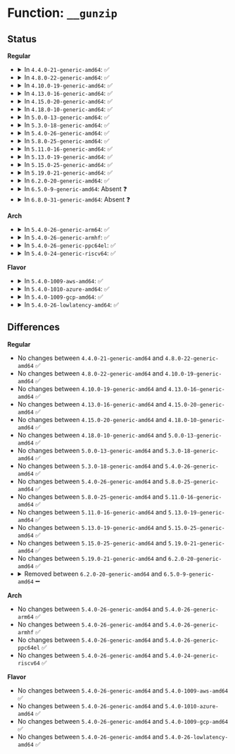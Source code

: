 # Function: <code>__gunzip</code>

## Status
<b>Regular</b>
<ul>
<li>
<details>
<summary>In <code>4.4.0-21-generic-amd64</code>: ✅</summary>

```c
int __gunzip(unsigned char * buf, long int len, long int (*)(void *, long unsigned int) fill, long int (*)(void *, long unsigned int) flush, unsigned char * out_buf, long int out_len, long int * pos, void (*)(char *) error)
```

```json
{
  "name": "__gunzip",
  "collision_type": "Unique Global",
  "inline_type": "No",
  "funcs": [
    {
      "addr": 18446744071595215250,
      "name": "__gunzip",
      "external": true,
      "loc": "lib/decompress_inflate.c:37",
      "file": "lib/decompress_inflate.c",
      "inline": "seen, unknown",
      "caller_inline": [],
      "caller_func": [
        "lib/decompress_inflate.c:gunzip"
      ]
    }
  ],
  "symbols": [
    {
      "addr": 18446744071595215250,
      "name": "__gunzip",
      "section": ".init.text",
      "bind": "STB_GLOBAL",
      "size": 802
    }
  ]
}
```
</details>
</li>
<li>
<details>
<summary>In <code>4.8.0-22-generic-amd64</code>: ✅</summary>

```c
int __gunzip(unsigned char * buf, long int len, long int (*)(void *, long unsigned int) fill, long int (*)(void *, long unsigned int) flush, unsigned char * out_buf, long int out_len, long int * pos, void (*)(char *) error)
```

```json
{
  "name": "__gunzip",
  "collision_type": "Unique Global",
  "inline_type": "No",
  "funcs": [
    {
      "addr": 18446744071595392324,
      "name": "__gunzip",
      "external": true,
      "loc": "lib/decompress_inflate.c:37",
      "file": "lib/decompress_inflate.c",
      "inline": "seen, unknown",
      "caller_inline": [],
      "caller_func": [
        "lib/decompress_inflate.c:gunzip"
      ]
    }
  ],
  "symbols": [
    {
      "addr": 18446744071595392324,
      "name": "__gunzip",
      "section": ".init.text",
      "bind": "STB_GLOBAL",
      "size": 811
    }
  ]
}
```
</details>
</li>
<li>
<details>
<summary>In <code>4.10.0-19-generic-amd64</code>: ✅</summary>

```c
int __gunzip(unsigned char * buf, long int len, long int (*)(void *, long unsigned int) fill, long int (*)(void *, long unsigned int) flush, unsigned char * out_buf, long int out_len, long int * pos, void (*)(char *) error)
```

```json
{
  "name": "__gunzip",
  "collision_type": "Unique Global",
  "inline_type": "No",
  "funcs": [
    {
      "addr": 18446744071595642013,
      "name": "__gunzip",
      "external": true,
      "loc": "lib/decompress_inflate.c:37",
      "file": "lib/decompress_inflate.c",
      "inline": "seen, unknown",
      "caller_inline": [],
      "caller_func": [
        "lib/decompress_inflate.c:gunzip"
      ]
    }
  ],
  "symbols": [
    {
      "addr": 18446744071595642013,
      "name": "__gunzip",
      "section": ".init.text",
      "bind": "STB_GLOBAL",
      "size": 811
    }
  ]
}
```
</details>
</li>
<li>
<details>
<summary>In <code>4.13.0-16-generic-amd64</code>: ✅</summary>

```c
int __gunzip(unsigned char * buf, long int len, long int (*)(void *, long unsigned int) fill, long int (*)(void *, long unsigned int) flush, unsigned char * out_buf, long int out_len, long int * pos, void (*)(char *) error)
```

```json
{
  "name": "__gunzip",
  "collision_type": "Unique Global",
  "inline_type": "No",
  "funcs": [
    {
      "addr": 18446744071596735943,
      "name": "__gunzip",
      "external": true,
      "loc": "lib/decompress_inflate.c:37",
      "file": "lib/decompress_inflate.c",
      "inline": "seen, unknown",
      "caller_inline": [],
      "caller_func": [
        "lib/decompress_inflate.c:gunzip"
      ]
    }
  ],
  "symbols": [
    {
      "addr": 18446744071596735943,
      "name": "__gunzip",
      "section": ".init.text",
      "bind": "STB_GLOBAL",
      "size": 795
    }
  ]
}
```
</details>
</li>
<li>
<details>
<summary>In <code>4.15.0-20-generic-amd64</code>: ✅</summary>

```c
int __gunzip(unsigned char * buf, long int len, long int (*)(void *, long unsigned int) fill, long int (*)(void *, long unsigned int) flush, unsigned char * out_buf, long int out_len, long int * pos, void (*)(char *) error)
```

```json
{
  "name": "__gunzip",
  "collision_type": "Unique Global",
  "inline_type": "No",
  "funcs": [
    {
      "addr": 18446744071603069383,
      "name": "__gunzip",
      "external": true,
      "loc": "lib/decompress_inflate.c:38",
      "file": "lib/decompress_inflate.c",
      "inline": "seen, unknown",
      "caller_inline": [],
      "caller_func": [
        "lib/decompress_inflate.c:gunzip"
      ]
    }
  ],
  "symbols": [
    {
      "addr": 18446744071603069383,
      "name": "__gunzip",
      "section": ".init.text",
      "bind": "STB_GLOBAL",
      "size": 795
    }
  ]
}
```
</details>
</li>
<li>
<details>
<summary>In <code>4.18.0-10-generic-amd64</code>: ✅</summary>

```c
int __gunzip(unsigned char * buf, long int len, long int (*)(void *, long unsigned int) fill, long int (*)(void *, long unsigned int) flush, unsigned char * out_buf, long int out_len, long int * pos, void (*)(char *) error)
```

```json
{
  "name": "__gunzip",
  "collision_type": "Unique Global",
  "inline_type": "No",
  "funcs": [
    {
      "addr": 18446744071603243465,
      "name": "__gunzip",
      "external": true,
      "loc": "lib/decompress_inflate.c:38",
      "file": "lib/decompress_inflate.c",
      "inline": "seen, unknown",
      "caller_inline": [],
      "caller_func": [
        "lib/decompress_inflate.c:gunzip"
      ]
    }
  ],
  "symbols": [
    {
      "addr": 18446744071603243465,
      "name": "__gunzip",
      "section": ".init.text",
      "bind": "STB_GLOBAL",
      "size": 795
    }
  ]
}
```
</details>
</li>
<li>
<details>
<summary>In <code>5.0.0-13-generic-amd64</code>: ✅</summary>

```c
int __gunzip(unsigned char * buf, long int len, long int (*)(void *, long unsigned int) fill, long int (*)(void *, long unsigned int) flush, unsigned char * out_buf, long int out_len, long int * pos, void (*)(char *) error)
```

```json
{
  "name": "__gunzip",
  "collision_type": "Unique Global",
  "inline_type": "No",
  "funcs": [
    {
      "addr": 18446744071605054703,
      "name": "__gunzip",
      "external": true,
      "loc": "lib/decompress_inflate.c:38",
      "file": "lib/decompress_inflate.c",
      "inline": "seen, unknown",
      "caller_inline": [],
      "caller_func": [
        "lib/decompress_inflate.c:gunzip"
      ]
    }
  ],
  "symbols": [
    {
      "addr": 18446744071605054703,
      "name": "__gunzip",
      "section": ".init.text",
      "bind": "STB_GLOBAL",
      "size": 795
    }
  ]
}
```
</details>
</li>
<li>
<details>
<summary>In <code>5.3.0-18-generic-amd64</code>: ✅</summary>

```c
int __gunzip(unsigned char * buf, long int len, long int (*)(void *, long unsigned int) fill, long int (*)(void *, long unsigned int) flush, unsigned char * out_buf, long int out_len, long int * pos, void (*)(char *) error)
```

```json
{
  "name": "__gunzip",
  "collision_type": "Unique Global",
  "inline_type": "No",
  "funcs": [
    {
      "addr": 18446744071605172467,
      "name": "__gunzip",
      "external": true,
      "loc": "lib/decompress_inflate.c:38",
      "file": "lib/decompress_inflate.c",
      "inline": "seen, unknown",
      "caller_inline": [],
      "caller_func": [
        "lib/decompress_inflate.c:gunzip"
      ]
    }
  ],
  "symbols": [
    {
      "addr": 18446744071605172467,
      "name": "__gunzip",
      "section": ".init.text",
      "bind": "STB_GLOBAL",
      "size": 786
    }
  ]
}
```
</details>
</li>
<li>
<details>
<summary>In <code>5.4.0-26-generic-amd64</code>: ✅</summary>

```c
int __gunzip(unsigned char * buf, long int len, long int (*)(void *, long unsigned int) fill, long int (*)(void *, long unsigned int) flush, unsigned char * out_buf, long int out_len, long int * pos, void (*)(char *) error)
```

```json
{
  "name": "__gunzip",
  "collision_type": "Unique Global",
  "inline_type": "No",
  "funcs": [
    {
      "addr": 18446744071605213067,
      "name": "__gunzip",
      "external": true,
      "loc": "lib/decompress_inflate.c:42",
      "file": "lib/decompress_inflate.c",
      "inline": "seen, unknown",
      "caller_inline": [],
      "caller_func": [
        "lib/decompress_inflate.c:gunzip"
      ]
    }
  ],
  "symbols": [
    {
      "addr": 18446744071605213067,
      "name": "__gunzip",
      "section": ".init.text",
      "bind": "STB_GLOBAL",
      "size": 786
    }
  ]
}
```
</details>
</li>
<li>
<details>
<summary>In <code>5.8.0-25-generic-amd64</code>: ✅</summary>

```c
int __gunzip(unsigned char * buf, long int len, long int (*)(void *, long unsigned int) fill, long int (*)(void *, long unsigned int) flush, unsigned char * out_buf, long int out_len, long int * pos, void (*)(char *) error)
```

```json
{
  "name": "__gunzip",
  "collision_type": "Unique Global",
  "inline_type": "No",
  "funcs": [
    {
      "addr": 18446744071609300513,
      "name": "__gunzip",
      "external": true,
      "loc": "lib/decompress_inflate.c:42",
      "file": "lib/decompress_inflate.c",
      "inline": "seen, unknown",
      "caller_inline": [],
      "caller_func": [
        "lib/decompress_inflate.c:gunzip"
      ]
    }
  ],
  "symbols": [
    {
      "addr": 18446744071609300513,
      "name": "__gunzip",
      "section": ".init.text",
      "bind": "STB_GLOBAL",
      "size": 803
    }
  ]
}
```
</details>
</li>
<li>
<details>
<summary>In <code>5.11.0-16-generic-amd64</code>: ✅</summary>

```c
int __gunzip(unsigned char * buf, long int len, long int (*)(void *, long unsigned int) fill, long int (*)(void *, long unsigned int) flush, unsigned char * out_buf, long int out_len, long int * pos, void (*)(char *) error)
```

```json
{
  "name": "__gunzip",
  "collision_type": "Unique Global",
  "inline_type": "No",
  "funcs": [
    {
      "addr": 18446744071612369939,
      "name": "__gunzip",
      "external": true,
      "loc": "lib/decompress_inflate.c:42",
      "file": "lib/decompress_inflate.c",
      "inline": "seen, unknown",
      "caller_inline": [],
      "caller_func": [
        "lib/decompress_inflate.c:gunzip"
      ]
    }
  ],
  "symbols": [
    {
      "addr": 18446744071612369939,
      "name": "__gunzip",
      "section": ".init.text",
      "bind": "STB_GLOBAL",
      "size": 789
    }
  ]
}
```
</details>
</li>
<li>
<details>
<summary>In <code>5.13.0-19-generic-amd64</code>: ✅</summary>

```c
int __gunzip(unsigned char * buf, long int len, long int (*)(void *, long unsigned int) fill, long int (*)(void *, long unsigned int) flush, unsigned char * out_buf, long int out_len, long int * pos, void (*)(char *) error)
```

```json
{
  "name": "__gunzip",
  "collision_type": "Unique Global",
  "inline_type": "No",
  "funcs": [
    {
      "addr": 18446744071614511142,
      "name": "__gunzip",
      "external": true,
      "loc": "lib/decompress_inflate.c:42",
      "file": "lib/decompress_inflate.c",
      "inline": "seen, unknown",
      "caller_inline": [],
      "caller_func": [
        "lib/decompress_inflate.c:gunzip"
      ]
    }
  ],
  "symbols": [
    {
      "addr": 18446744071614511142,
      "name": "__gunzip",
      "section": ".init.text",
      "bind": "STB_GLOBAL",
      "size": 789
    }
  ]
}
```
</details>
</li>
<li>
<details>
<summary>In <code>5.15.0-25-generic-amd64</code>: ✅</summary>

```c
int __gunzip(unsigned char * buf, long int len, long int (*)(void *, long unsigned int) fill, long int (*)(void *, long unsigned int) flush, unsigned char * out_buf, long int out_len, long int * pos, void (*)(char *) error)
```

```json
{
  "name": "__gunzip",
  "collision_type": "Unique Global",
  "inline_type": "No",
  "funcs": [
    {
      "addr": 18446744071615460492,
      "name": "__gunzip",
      "external": true,
      "loc": "lib/decompress_inflate.c:42",
      "file": "lib/decompress_inflate.c",
      "inline": "seen, unknown",
      "caller_inline": [],
      "caller_func": [
        "lib/decompress_inflate.c:gunzip"
      ]
    }
  ],
  "symbols": [
    {
      "addr": 18446744071615460492,
      "name": "__gunzip",
      "section": ".init.text",
      "bind": "STB_GLOBAL",
      "size": 789
    }
  ]
}
```
</details>
</li>
<li>
<details>
<summary>In <code>5.19.0-21-generic-amd64</code>: ✅</summary>

```c
int __gunzip(unsigned char * buf, long int len, long int (*)(void *, long unsigned int) fill, long int (*)(void *, long unsigned int) flush, unsigned char * out_buf, long int out_len, long int * pos, void (*)(char *) error)
```

```json
{
  "name": "__gunzip",
  "collision_type": "Unique Global",
  "inline_type": "No",
  "funcs": [
    {
      "addr": 18446744071617261177,
      "name": "__gunzip",
      "external": true,
      "loc": "lib/decompress_inflate.c:42",
      "file": "lib/decompress_inflate.c",
      "inline": "seen, unknown",
      "caller_inline": [],
      "caller_func": [
        "lib/decompress_inflate.c:gunzip"
      ]
    }
  ],
  "symbols": [
    {
      "addr": 18446744071617261177,
      "name": "__gunzip",
      "section": ".init.text",
      "bind": "STB_GLOBAL",
      "size": 794
    }
  ]
}
```
</details>
</li>
<li>
<details>
<summary>In <code>6.2.0-20-generic-amd64</code>: ✅</summary>

```c
int __gunzip(unsigned char * buf, long int len, long int (*)(void *, long unsigned int) fill, long int (*)(void *, long unsigned int) flush, unsigned char * out_buf, long int out_len, long int * pos, void (*)(char *) error)
```

```json
{
  "name": "__gunzip",
  "collision_type": "Unique Global",
  "inline_type": "No",
  "funcs": [
    {
      "addr": 18446744071628231600,
      "name": "__gunzip",
      "external": true,
      "loc": "lib/decompress_inflate.c:42",
      "file": "lib/decompress_inflate.c",
      "inline": "seen, unknown",
      "caller_inline": [],
      "caller_func": [
        "lib/decompress_inflate.c:gunzip"
      ]
    }
  ],
  "symbols": [
    {
      "addr": 18446744071628231600,
      "name": "__gunzip",
      "section": ".init.text",
      "bind": "STB_GLOBAL",
      "size": 917
    }
  ]
}
```
</details>
</li>
<li>
<details>
<summary>In <code>6.5.0-9-generic-amd64</code>: Absent ❓</summary>

```json
{
  "name": "__gunzip",
  "collision_type": "Unique Static",
  "inline_type": "Selective",
  "funcs": [
    {
      "addr": 18446744071620000880,
      "name": "__gunzip",
      "external": false,
      "loc": "lib/decompress_inflate.c:42",
      "file": "lib/decompress_inflate.c",
      "inline": "not declared, inlined",
      "caller_inline": [],
      "caller_func": [
        "lib/decompress_inflate.c:gunzip"
      ]
    }
  ],
  "symbols": [
    {
      "addr": 18446744071620000880,
      "name": "__gunzip.constprop.0",
      "section": ".init.text",
      "bind": "STB_LOCAL",
      "size": 890
    }
  ]
}
```
</details>
</li>
<li>
<details>
<summary>In <code>6.8.0-31-generic-amd64</code>: Absent ❓</summary>

```json
{
  "name": "__gunzip",
  "collision_type": "Unique Static",
  "inline_type": "Selective",
  "funcs": [
    {
      "addr": 18446744071622313712,
      "name": "__gunzip",
      "external": false,
      "loc": "lib/decompress_inflate.c:42",
      "file": "lib/decompress_inflate.c",
      "inline": "not declared, inlined",
      "caller_inline": [],
      "caller_func": [
        "lib/decompress_inflate.c:gunzip"
      ]
    }
  ],
  "symbols": [
    {
      "addr": 18446744071622313712,
      "name": "__gunzip.constprop.0",
      "section": ".init.text",
      "bind": "STB_LOCAL",
      "size": 937
    }
  ]
}
```
</details>
</li>
</ul>
<b>Arch</b>
<ul>
<li>
<details>
<summary>In <code>5.4.0-26-generic-arm64</code>: ✅</summary>

```c
int __gunzip(unsigned char * buf, long int len, long int (*)(void *, long unsigned int) fill, long int (*)(void *, long unsigned int) flush, unsigned char * out_buf, long int out_len, long int * pos, void (*)(char *) error)
```

```json
{
  "name": "__gunzip",
  "collision_type": "Unique Global",
  "inline_type": "No",
  "funcs": [
    {
      "addr": 18446603336511351156,
      "name": "__gunzip",
      "external": true,
      "loc": "lib/decompress_inflate.c:42",
      "file": "lib/decompress_inflate.c",
      "inline": "seen, unknown",
      "caller_inline": [],
      "caller_func": [
        "lib/decompress_inflate.c:gunzip"
      ]
    }
  ],
  "symbols": [
    {
      "addr": 18446603336511351156,
      "name": "__gunzip",
      "section": ".init.text",
      "bind": "STB_GLOBAL",
      "size": 780
    }
  ]
}
```
</details>
</li>
<li>
<details>
<summary>In <code>5.4.0-26-generic-armhf</code>: ✅</summary>

```c
int __gunzip(unsigned char * buf, long int len, long int (*)(void *, long unsigned int) fill, long int (*)(void *, long unsigned int) flush, unsigned char * out_buf, long int out_len, long int * pos, void (*)(char *) error)
```

```json
{
  "name": "__gunzip",
  "collision_type": "Unique Global",
  "inline_type": "No",
  "funcs": [
    {
      "addr": 3244015168,
      "name": "__gunzip",
      "external": true,
      "loc": "lib/decompress_inflate.c:42",
      "file": "lib/decompress_inflate.c",
      "inline": "seen, unknown",
      "caller_inline": [],
      "caller_func": [
        "lib/decompress_inflate.c:gunzip"
      ]
    }
  ],
  "symbols": [
    {
      "addr": 3244015168,
      "name": "__gunzip",
      "section": ".init.text",
      "bind": "STB_GLOBAL",
      "size": 884
    }
  ]
}
```
</details>
</li>
<li>
<details>
<summary>In <code>5.4.0-26-generic-ppc64el</code>: ✅</summary>

```c
int __gunzip(unsigned char * buf, long int len, long int (*)(void *, long unsigned int) fill, long int (*)(void *, long unsigned int) flush, unsigned char * out_buf, long int out_len, long int * pos, void (*)(char *) error)
```

```json
{
  "name": "__gunzip",
  "collision_type": "Unique Global",
  "inline_type": "No",
  "funcs": [
    {
      "addr": 13835058055302909988,
      "name": "__gunzip",
      "external": true,
      "loc": "lib/decompress_inflate.c:42",
      "file": "lib/decompress_inflate.c",
      "inline": "seen, unknown",
      "caller_inline": [],
      "caller_func": [
        "lib/decompress_inflate.c:gunzip"
      ]
    }
  ],
  "symbols": [
    {
      "addr": 13835058055302909988,
      "name": "__gunzip",
      "section": ".init.text",
      "bind": "STB_GLOBAL",
      "size": 1144
    }
  ]
}
```
</details>
</li>
<li>
<details>
<summary>In <code>5.4.0-24-generic-riscv64</code>: ✅</summary>

```c
int __gunzip(unsigned char * buf, long int len, long int (*)(void *, long unsigned int) fill, long int (*)(void *, long unsigned int) flush, unsigned char * out_buf, long int out_len, long int * pos, void (*)(char *) error)
```

```json
{
  "name": "__gunzip",
  "collision_type": "Unique Global",
  "inline_type": "No",
  "funcs": [
    {
      "addr": 18446743936270882338,
      "name": "__gunzip",
      "external": true,
      "loc": "lib/decompress_inflate.c:42",
      "file": "lib/decompress_inflate.c",
      "inline": "seen, unknown",
      "caller_inline": [],
      "caller_func": [
        "lib/decompress_inflate.c:gunzip"
      ]
    }
  ],
  "symbols": [
    {
      "addr": 18446743936270882338,
      "name": "__gunzip",
      "section": ".init.text",
      "bind": "STB_GLOBAL",
      "size": 656
    }
  ]
}
```
</details>
</li>
</ul>
<b>Flavor</b>
<ul>
<li>
<details>
<summary>In <code>5.4.0-1009-aws-amd64</code>: ✅</summary>

```c
int __gunzip(unsigned char * buf, long int len, long int (*)(void *, long unsigned int) fill, long int (*)(void *, long unsigned int) flush, unsigned char * out_buf, long int out_len, long int * pos, void (*)(char *) error)
```

```json
{
  "name": "__gunzip",
  "collision_type": "Unique Global",
  "inline_type": "No",
  "funcs": [
    {
      "addr": 18446744071605101711,
      "name": "__gunzip",
      "external": true,
      "loc": "lib/decompress_inflate.c:42",
      "file": "lib/decompress_inflate.c",
      "inline": "seen, unknown",
      "caller_inline": [],
      "caller_func": [
        "lib/decompress_inflate.c:gunzip"
      ]
    }
  ],
  "symbols": [
    {
      "addr": 18446744071605101711,
      "name": "__gunzip",
      "section": ".init.text",
      "bind": "STB_GLOBAL",
      "size": 786
    }
  ]
}
```
</details>
</li>
<li>
<details>
<summary>In <code>5.4.0-1010-azure-amd64</code>: ✅</summary>

```c
int __gunzip(unsigned char * buf, long int len, long int (*)(void *, long unsigned int) fill, long int (*)(void *, long unsigned int) flush, unsigned char * out_buf, long int out_len, long int * pos, void (*)(char *) error)
```

```json
{
  "name": "__gunzip",
  "collision_type": "Unique Global",
  "inline_type": "No",
  "funcs": [
    {
      "addr": 18446744071605069789,
      "name": "__gunzip",
      "external": true,
      "loc": "lib/decompress_inflate.c:42",
      "file": "lib/decompress_inflate.c",
      "inline": "seen, unknown",
      "caller_inline": [],
      "caller_func": [
        "lib/decompress_inflate.c:gunzip"
      ]
    }
  ],
  "symbols": [
    {
      "addr": 18446744071605069789,
      "name": "__gunzip",
      "section": ".init.text",
      "bind": "STB_GLOBAL",
      "size": 786
    }
  ]
}
```
</details>
</li>
<li>
<details>
<summary>In <code>5.4.0-1009-gcp-amd64</code>: ✅</summary>

```c
int __gunzip(unsigned char * buf, long int len, long int (*)(void *, long unsigned int) fill, long int (*)(void *, long unsigned int) flush, unsigned char * out_buf, long int out_len, long int * pos, void (*)(char *) error)
```

```json
{
  "name": "__gunzip",
  "collision_type": "Unique Global",
  "inline_type": "No",
  "funcs": [
    {
      "addr": 18446744071605190105,
      "name": "__gunzip",
      "external": true,
      "loc": "lib/decompress_inflate.c:42",
      "file": "lib/decompress_inflate.c",
      "inline": "seen, unknown",
      "caller_inline": [],
      "caller_func": [
        "lib/decompress_inflate.c:gunzip"
      ]
    }
  ],
  "symbols": [
    {
      "addr": 18446744071605190105,
      "name": "__gunzip",
      "section": ".init.text",
      "bind": "STB_GLOBAL",
      "size": 786
    }
  ]
}
```
</details>
</li>
<li>
<details>
<summary>In <code>5.4.0-26-lowlatency-amd64</code>: ✅</summary>

```c
int __gunzip(unsigned char * buf, long int len, long int (*)(void *, long unsigned int) fill, long int (*)(void *, long unsigned int) flush, unsigned char * out_buf, long int out_len, long int * pos, void (*)(char *) error)
```

```json
{
  "name": "__gunzip",
  "collision_type": "Unique Global",
  "inline_type": "No",
  "funcs": [
    {
      "addr": 18446744071605217277,
      "name": "__gunzip",
      "external": true,
      "loc": "lib/decompress_inflate.c:42",
      "file": "lib/decompress_inflate.c",
      "inline": "seen, unknown",
      "caller_inline": [],
      "caller_func": [
        "lib/decompress_inflate.c:gunzip"
      ]
    }
  ],
  "symbols": [
    {
      "addr": 18446744071605217277,
      "name": "__gunzip",
      "section": ".init.text",
      "bind": "STB_GLOBAL",
      "size": 786
    }
  ]
}
```
</details>
</li>
</ul>

## Differences
<b>Regular</b>
<ul>
<li>
No changes between <code>4.4.0-21-generic-amd64</code> and <code>4.8.0-22-generic-amd64</code> ✅
</li>
<li>
No changes between <code>4.8.0-22-generic-amd64</code> and <code>4.10.0-19-generic-amd64</code> ✅
</li>
<li>
No changes between <code>4.10.0-19-generic-amd64</code> and <code>4.13.0-16-generic-amd64</code> ✅
</li>
<li>
No changes between <code>4.13.0-16-generic-amd64</code> and <code>4.15.0-20-generic-amd64</code> ✅
</li>
<li>
No changes between <code>4.15.0-20-generic-amd64</code> and <code>4.18.0-10-generic-amd64</code> ✅
</li>
<li>
No changes between <code>4.18.0-10-generic-amd64</code> and <code>5.0.0-13-generic-amd64</code> ✅
</li>
<li>
No changes between <code>5.0.0-13-generic-amd64</code> and <code>5.3.0-18-generic-amd64</code> ✅
</li>
<li>
No changes between <code>5.3.0-18-generic-amd64</code> and <code>5.4.0-26-generic-amd64</code> ✅
</li>
<li>
No changes between <code>5.4.0-26-generic-amd64</code> and <code>5.8.0-25-generic-amd64</code> ✅
</li>
<li>
No changes between <code>5.8.0-25-generic-amd64</code> and <code>5.11.0-16-generic-amd64</code> ✅
</li>
<li>
No changes between <code>5.11.0-16-generic-amd64</code> and <code>5.13.0-19-generic-amd64</code> ✅
</li>
<li>
No changes between <code>5.13.0-19-generic-amd64</code> and <code>5.15.0-25-generic-amd64</code> ✅
</li>
<li>
No changes between <code>5.15.0-25-generic-amd64</code> and <code>5.19.0-21-generic-amd64</code> ✅
</li>
<li>
No changes between <code>5.19.0-21-generic-amd64</code> and <code>6.2.0-20-generic-amd64</code> ✅
</li>
<li>
<details>
<summary>Removed between <code>6.2.0-20-generic-amd64</code> and <code>6.5.0-9-generic-amd64</code> ➖</summary>

```c
int __gunzip(unsigned char * buf, long int len, long int (*)(void *, long unsigned int) fill, long int (*)(void *, long unsigned int) flush, unsigned char * out_buf, long int out_len, long int * pos, void (*)(char *) error)
```
</details>
</li>
</ul>
<b>Arch</b>
<ul>
<li>
No changes between <code>5.4.0-26-generic-amd64</code> and <code>5.4.0-26-generic-arm64</code> ✅
</li>
<li>
No changes between <code>5.4.0-26-generic-amd64</code> and <code>5.4.0-26-generic-armhf</code> ✅
</li>
<li>
No changes between <code>5.4.0-26-generic-amd64</code> and <code>5.4.0-26-generic-ppc64el</code> ✅
</li>
<li>
No changes between <code>5.4.0-26-generic-amd64</code> and <code>5.4.0-24-generic-riscv64</code> ✅
</li>
</ul>
<b>Flavor</b>
<ul>
<li>
No changes between <code>5.4.0-26-generic-amd64</code> and <code>5.4.0-1009-aws-amd64</code> ✅
</li>
<li>
No changes between <code>5.4.0-26-generic-amd64</code> and <code>5.4.0-1010-azure-amd64</code> ✅
</li>
<li>
No changes between <code>5.4.0-26-generic-amd64</code> and <code>5.4.0-1009-gcp-amd64</code> ✅
</li>
<li>
No changes between <code>5.4.0-26-generic-amd64</code> and <code>5.4.0-26-lowlatency-amd64</code> ✅
</li>
</ul>

